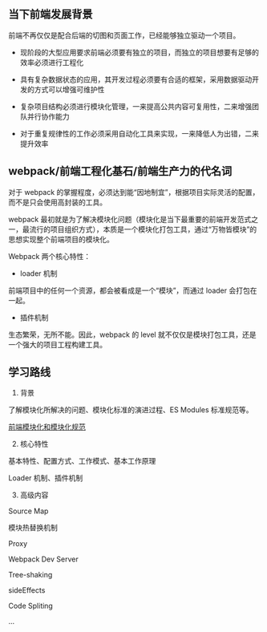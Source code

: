 
## 当下前端发展背景

前端不再仅仅是配合后端的切图和页面工作，已经能够独立驱动一个项目。

- 现阶段的大型应用要求前端必须要有独立的项目，而独立的项目想要有足够的效率必须进行工程化

- 具有复杂数据状态的应用，其开发过程必须要有合适的框架，采用数据驱动开发的方式可以增强可维护性

- 复杂项目结构必须进行模块化管理，一来提高公共内容可复用性，二来增强团队并行协作能力

- 对于重复规律性的工作必须采用自动化工具来实现，一来降低人为出错，二来提升效率


## webpack/前端工程化基石/前端生产力的代名词

对于 webpack 的掌握程度，必须达到能“因地制宜”，根据项目实际灵活的配置，而不是只会使用高封装的工具。

webpack 最初就是为了解决模块化问题（模块化是当下最重要的前端开发范式之一，最流行的项目组织方式），本质是一个模块化打包工具，通过“万物皆模块”的思想实现整个前端项目的模块化。

Webpack 两个核心特性：

- loader 机制

前端项目中的任何一个资源，都会被看成是一个“模块”，而通过 loader 会打包在一起。


- 插件机制

生态繁荣，无所不能。因此，webpack 的 level 就不仅仅是模块打包工具，还是一个强大的项目工程构建工具。


## 学习路线

1. 背景

了解模块化所解决的问题、模块化标准的演进过程、ES Modules 标准规范等。

[前端模块化和模块化规范](https://github.com/hoanFir/blogs/blob/master/%E6%A8%A1%E5%9D%97%E5%8C%96/%E5%89%8D%E7%AB%AF%E6%A8%A1%E5%9D%97%E5%8C%96%E5%92%8C%E6%A8%A1%E5%9D%97%E5%8C%96%E8%A7%84%E8%8C%83%E5%8F%91%E5%B1%95.md)

2. 核心特性

基本特性、配置方式、工作模式、基本工作原理

Loader 机制、插件机制

3. 高级内容

Source Map

模块热替换机制

Proxy

Webpack Dev Server

Tree-shaking

sideEffects

Code Spliting

...



